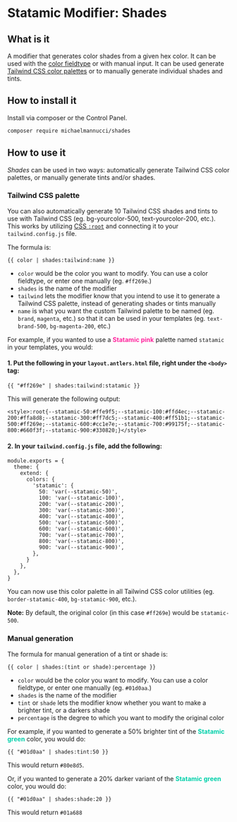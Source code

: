 <!-- ![verseoftheday](https://laravel-og.beyondco.de/Verse%20of%20the%20Day.png?theme=light&packageManager=composer+require&packageName=michaelmannucci%2Fverseoftheday&pattern=architect&style=style_1&description=Start+your+day+with+the+Word+of+life&md=1&showWatermark=0&fontSize=100px&images=book-open) -->

# Statamic Modifier: Shades

## What is it

A modifier that generates color shades from a given hex color. It can be used with the [color fieldtype](https://www.statamic.dev/fieldtypes/color) or with manual input. It can be used generate [Tailwind CSS color palettes](https://tailwindcss.com/docs/customizing-colors) or to manually generate individual shades and tints.

## How to install it

Install via composer or the Control Panel.

```bash
composer require michaelmannucci/shades
```

## How to use it

*Shades* can be used in two ways: automatically generate Tailwind CSS color palettes, or manually generate tints and/or shades.

### Tailwind CSS palette

You can also automatically generate 10 Tailwind CSS shades and tints to use with Tailwind CSS (eg. bg-yourcolor-500, text-yourcolor-200, etc.). This works by utilizing [CSS `:root`](https://developer.mozilla.org/en-US/docs/Web/CSS/:root) and connecting it to your `tailwind.config.js` file.

The formula is:

```
{{ color | shades:tailwind:name }}
```

- `color` would be the color you want to modify. You can use a color fieldtype, or enter one manually (eg. `#ff269e`.)
- `shades` is the name of the modifier
- `tailwind` lets the modifier know that you intend to use it to generate a Tailwind CSS palette, instead of generating shades or tints manually
- `name` is what you want the custom Tailwind palette to be named (eg. `brand`, `magenta`, etc.) so that it can be used in your templates (eg. `text-brand-500`, `bg-magenta-200`, etc.)

For example, if you wanted to use a **<span style="color:#ff269e">Statamic pink</span>** palette named `statamic` in your templates, you would:

#### 1. Put the following in your `layout.antlers.html` file, right under the `<body>` tag:

```
{{ "#ff269e" | shades:tailwind:statamic }}
```

This will generate the following output:

```
<style>:root{--statamic-50:#ffe9f5;--statamic-100:#ffd4ec;--statamic-200:#ffa8d8;--statamic-300:#ff7dc5;--statamic-400:#ff51b1;--statamic-500:#ff269e;--statamic-600:#cc1e7e;--statamic-700:#99175f;--statamic-800:#660f3f;--statamic-900:#330820;}</style>
```

#### 2. In your `tailwind.config.js` file, add the following:

```
module.exports = {
  theme: {
    extend: {
      colors: {
        'statamic': {
          50: 'var(--statamic-50)',
          100: 'var(--statamic-100)',
          200: 'var(--statamic-200)',
          300: 'var(--statamic-300)',
          400: 'var(--statamic-400)',
          500: 'var(--statamic-500)',
          600: 'var(--statamic-600)',
          700: 'var(--statamic-700)',
          800: 'var(--statamic-800)',
          900: 'var(--statamic-900)',
        },
      }
    },
  },
}
```

You can now use this color palette in all Tailwind CSS color utilities (eg. `border-statamic-400`, `bg-statamic-900`, etc.).

**Note:** By default, the original color (in this case `#ff269e`) would be `statamic-500`.

### Manual generation

The formula for manual generation of a tint or shade is:

```
{{ color | shades:(tint or shade):percentage }}
```

- `color` would be the color you want to modify. You can use a color fieldtype, or enter one manually (eg. `#01d0aa`.)
- `shades` is the name of the modifier
- `tint` or `shade` lets the modifier know whether you want to make a brighter tint, or a darkers shade
- `percentage` is the degree to which you want to modify the original color

For example, if you wanted to generate a 50% brighter tint of the **<span style="color:#01d0aa">Statamic green</span>** color, you would do:

```
{{ "#01d0aa" | shades:tint:50 }}
```

This would return `#80e8d5`.

Or, if you wanted to generate a 20% darker variant of the **<span style="color:#01d0aa">Statamic green</span>** color, you would do:

```
{{ "#01d0aa" | shades:shade:20 }}
```

This would return `#01a688`